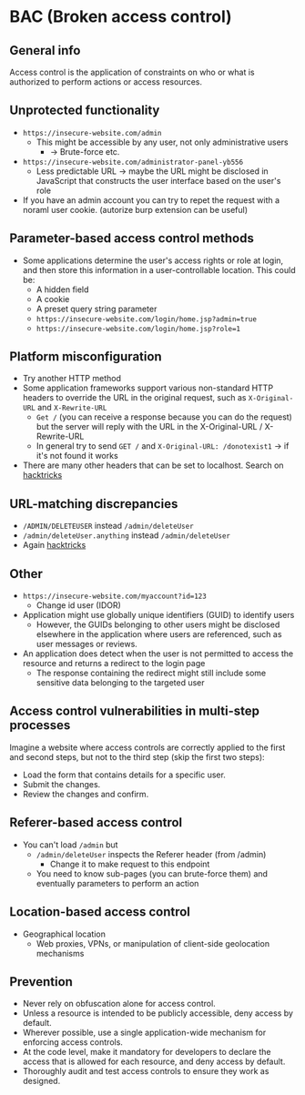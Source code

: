 # BAC (Broken access control)

## General info

Access control is the application of constraints on who or what is authorized to perform actions or access resources.

## Unprotected functionality

* `https://insecure-website.com/admin`
  * This might be accessible by any user, not only administrative users
    * \-> Brute-force etc.
* `https://insecure-website.com/administrator-panel-yb556`
  * Less predictable URL -> maybe the URL might be disclosed in JavaScript that constructs the user interface based on the user's role
* If you have an admin account you can try to repet the request with a noraml user cookie. (autorize burp extension can be useful)

## Parameter-based access control methods

* Some applications determine the user's access rights or role at login, and then store this information in a user-controllable location. This could be:
  * A hidden field
  * A cookie
  * A preset query string parameter
  * `https://insecure-website.com/login/home.jsp?admin=true`
  * `https://insecure-website.com/login/home.jsp?role=1`

## Platform misconfiguration

* Try another HTTP method
* Some application frameworks support various non-standard HTTP headers to override the URL in the original request, such as `X-Original-URL` and `X-Rewrite-URL`
  * `Get /` (you can receive a response because you can do the request) but the server will reply with the URL in the X-Original-URL / X-Rewrite-URL
  * In general try to send `GET /` and `X-Original-URL: /donotexist1` -> if it's not found it works
* There are many other headers that can be set to localhost. Search on [hacktricks](https://book.hacktricks.xyz/network-services-pentesting/pentesting-web/403-and-401-bypasses)

## URL-matching discrepancies

* `/ADMIN/DELETEUSER` instead `/admin/deleteUser`
* `/admin/deleteUser.anything` instead `/admin/deleteUser`
* Again [hacktricks](https://book.hacktricks.xyz/network-services-pentesting/pentesting-web/403-and-401-bypasses)

## Other

* `https://insecure-website.com/myaccount?id=123`
  * Change id user (IDOR)
* Application might use globally unique identifiers (GUID) to identify users
  * However, the GUIDs belonging to other users might be disclosed elsewhere in the application where users are referenced, such as user messages or reviews.
* An application does detect when the user is not permitted to access the resource and returns a redirect to the login page
  * The response containing the redirect might still include some sensitive data belonging to the targeted user

## Access control vulnerabilities in multi-step processes

Imagine a website where access controls are correctly applied to the first and second steps, but not to the third step (skip the first two steps):

* Load the form that contains details for a specific user.
* Submit the changes.
* Review the changes and confirm.

## Referer-based access control

* You can't load `/admin` but
  * `/admin/deleteUser` inspects the Referer header (from /admin)
    * Change it to make request to this endpoint
  * You need to know sub-pages (you can brute-force them) and eventually parameters to perform an action

## Location-based access control

* Geographical location
  * Web proxies, VPNs, or manipulation of client-side geolocation mechanisms

## Prevention

* Never rely on obfuscation alone for access control.
* Unless a resource is intended to be publicly accessible, deny access by default.
* Wherever possible, use a single application-wide mechanism for enforcing access controls.
* At the code level, make it mandatory for developers to declare the access that is allowed for each resource, and deny access by default.
* Thoroughly audit and test access controls to ensure they work as designed.
